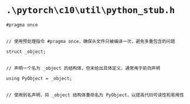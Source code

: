 # `.\pytorch\c10\util\python_stub.h`

```
#pragma once


// 使用预处理指令 #pragma once，确保头文件只被编译一次，避免多重包含的问题

struct _object;


// 声明一个名为 _object 的结构体，但未给出具体定义，通常用于前向声明

using PyObject = _object;


// 使用别名声明，将 _object 结构体重命名为 PyObject，以提高代码可读性和易用性
```